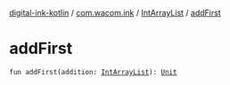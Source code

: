 [digital-ink-kotlin](../../index.md) / [com.wacom.ink](../index.md) / [IntArrayList](index.md) / [addFirst](./add-first.md)

# addFirst

`fun addFirst(addition: `[`IntArrayList`](index.md)`): `[`Unit`](https://kotlinlang.org/api/latest/jvm/stdlib/kotlin/-unit/index.html)